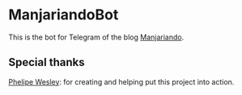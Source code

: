 # ManjariandoBot

This is the bot for Telegram of the blog [Manjariando](https://manjariando.wordpress.com).

## Special thanks

[Phelipe Wesley](https://github.com/phelipe?tab=repositories): for creating and helping put this project into action.
